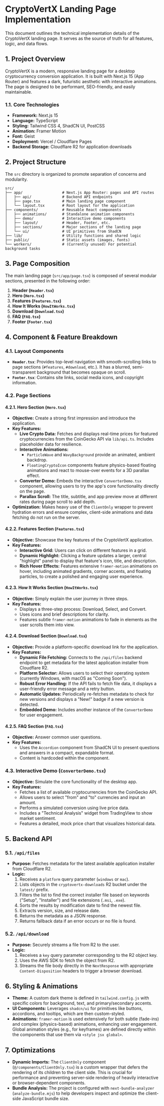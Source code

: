 # CryptoVertX Landing Page Implementation

This document outlines the technical implementation details of the CryptoVertX landing page. It serves as the source of truth for all features, logic, and data flows.

## 1. Project Overview

CryptoVertX is a modern, responsive landing page for a desktop cryptocurrency conversion application. It is built with Next.js 15 (App Router) and features a dark, futuristic aesthetic with interactive animations. The page is designed to be performant, SEO-friendly, and easily maintainable.

### 1.1. Core Technologies

-   **Framework:** Next.js 15
-   **Language:** TypeScript
-   **Styling:** Tailwind CSS 4, ShadCN UI, PostCSS
-   **Animation:** Framer Motion
-   **Font:** Geist
-   **Deployment:** Vercel / Cloudflare Pages
-   **Backend Storage:** Cloudflare R2 for application downloads

## 2. Project Structure

The `src` directory is organized to promote separation of concerns and modularity.

```
src/
├── app/                  # Next.js App Router: pages and API routes
│   ├── api/              # Backend API endpoints
│   ├── page.tsx          # Main landing page component
│   └── layout.tsx        # Root layout for the application
├── components/           # Reusable React components
│   ├── animations/       # Standalone animation components
│   ├── demo/             # Interactive demo components
│   ├── layout/           # Header, Footer, etc.
│   ├── sections/         # Major sections of the landing page
│   └── ui/               # UI primitives from ShadCN
├── lib/                  # Utility functions and shared logic
├── public/               # Static assets (images, fonts)
└── workers/              # (Currently unused) For potential background tasks
```

## 3. Page Composition

The main landing page (`src/app/page.tsx`) is composed of several modular sections, presented in the following order:

1.  **Header (`Header.tsx`)**
2.  **Hero (`Hero.tsx`)**
3.  **Features (`Features.tsx`)**
4.  **How It Works (`HowItWorks.tsx`)**
5.  **Download (`Download.tsx`)**
6.  **FAQ (`FAQ.tsx`)**
7.  **Footer (`Footer.tsx`)**

## 4. Component & Feature Breakdown

### 4.1. Layout Components

-   **`Header.tsx`**: Provides top-level navigation with smooth-scrolling links to page sections (`#features`, `#download`, etc.). It has a blurred, semi-transparent background that becomes opaque on scroll.
-   **`Footer.tsx`**: Contains site links, social media icons, and copyright information.

### 4.2. Page Sections

#### 4.2.1. Hero Section (`Hero.tsx`)

-   **Objective:** Create a strong first impression and introduce the application.
-   **Key Features:**
    -   **Live Crypto Data:** Fetches and displays real-time prices for featured cryptocurrencies from the CoinGecko API via `lib/api.ts`. Includes placeholder data for resilience.
    -   **Interactive Animations:**
        -   `ParticleWave` and `WavyBackground` provide an animated, ambient backdrop.
        -   `FloatingCryptoIcon` components feature physics-based floating animations and react to mouse-over events for a 3D parallax effect.
    -   **Converter Demo:** Embeds the interactive `ConverterDemo.tsx` component, allowing users to try the app's core functionality directly on the page.
    -   **Parallax Scroll:** The title, subtitle, and app preview move at different rates during page scroll to add depth.
-   **Optimization:** Makes heavy use of the `ClientOnly` wrapper to prevent hydration errors and ensure complex, client-side animations and data fetching do not run on the server.

#### 4.2.2. Features Section (`Features.tsx`)

-   **Objective:** Showcase the key features of the CryptoVertX application.
-   **Key Features:**
    -   **Interactive Grid:** Users can click on different features in a grid.
    -   **Dynamic Highlight:** Clicking a feature updates a larger, central "highlight" panel to display that feature's icon, title, and description.
    -   **Rich Hover Effects:** Features extensive `framer-motion` animations on hover, including animated gradients, corner accents, and floating particles, to create a polished and engaging user experience.

#### 4.2.3. How It Works Section (`HowItWorks.tsx`)

-   **Objective:** Simply explain the user journey in three steps.
-   **Key Features:**
    -   Displays a three-step process: Download, Select, and Convert.
    -   Uses icons and brief descriptions for clarity.
    -   Features subtle `framer-motion` animations to fade in elements as the user scrolls them into view.

#### 4.2.4. Download Section (`Download.tsx`)

-   **Objective:** Provide a platform-specific download link for the application.
-   **Key Features:**
    -   **Dynamic File Fetching:** Connects to the `/api/files` backend endpoint to get metadata for the latest application installer from Cloudflare R2.
    -   **Platform Selector:** Allows users to select their operating system (currently Windows, with macOS as "Coming Soon").
    -   **Robust Error Handling:** If the API fails to fetch file data, it displays a user-friendly error message and a retry button.
    -   **Automatic Updates:** Periodically re-fetches metadata to check for new versions and displays a "New!" badge if a new version is detected.
    -   **Embedded Demo:** Includes another instance of the `ConverterDemo` for user engagement.

#### 4.2.5. FAQ Section (`FAQ.tsx`)

-   **Objective:** Answer common user questions.
-   **Key Features:**
    -   Uses the `Accordion` component from ShadCN UI to present questions and answers in a compact, expandable format.
    -   Content is hardcoded within the component.

### 4.3. Interactive Demo (`ConverterDemo.tsx`)

-   **Objective:** Simulate the core functionality of the desktop app.
-   **Key Features:**
    -   Fetches a list of available cryptocurrencies from the CoinGecko API.
    -   Allows users to select "from" and "to" currencies and input an amount.
    -   Performs a simulated conversion using live price data.
    -   Includes a "Technical Analysis" widget from TradingView to show market sentiment.
    -   Features a detailed, mock price chart that visualizes historical data.

## 5. Backend API

### 5.1. `/api/files`

-   **Purpose:** Fetches metadata for the latest available application installer from Cloudflare R2.
-   **Logic:**
    1.  Receives a `platform` query parameter (`windows` or `mac`).
    2.  Lists objects in the `cryptovertx-downloads` R2 bucket under the `latest/` prefix.
    3.  Filters the list to find the correct installer file based on keywords ("Setup", "Installer") and file extensions (`.msi`, `.exe`).
    4.  Sorts the results by modification date to find the newest file.
    5.  Extracts version, size, and release date.
    6.  Returns the metadata as a JSON response.
    7.  Returns fallback data if an error occurs or no file is found.

### 5.2. `/api/download`

-   **Purpose:** Securely streams a file from R2 to the user.
-   **Logic:**
    1.  Receives a `key` query parameter corresponding to the R2 object key.
    2.  Uses the AWS SDK to fetch the object from R2.
    3.  Streams the file body directly in the `NextResponse` with appropriate `Content-Disposition` headers to trigger a browser download.

## 6. Styling & Animations

-   **Theme:** A custom dark theme is defined in `tailwind.config.js` with specific colors for background, text, and primary/secondary accents.
-   **UI Components:** Leverages `shadcn/ui` for primitives like buttons, accordions, and tooltips, which are then custom-styled.
-   **Animations:** `framer-motion` is used extensively for both subtle (fade-ins) and complex (physics-based) animations, enhancing user engagement. Global animation styles (e.g., for keyframes) are defined directly within the components that use them via `<style jsx global>`.

## 7. Optimizations

-   **Dynamic Imports:** The `ClientOnly` component (`@/components/ClientOnly.tsx`) is a custom wrapper that defers the rendering of its children to the client side. This is crucial for performance and preventing server-side rendering of heavily interactive or browser-dependent components.
-   **Bundle Analysis:** The project is configured with `next-bundle-analyzer` (`analyze-bundle.mjs`) to help developers inspect and optimize the client-side JavaScript bundle size. 